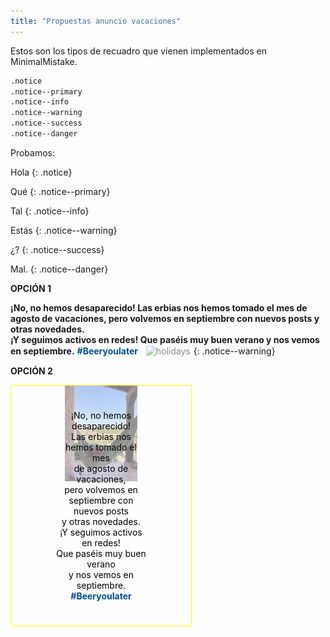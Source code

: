 ```yaml
---
title: "Propuestas anuncio vacaciones"
---
```


Estos son los tipos de recuadro que vienen implementados en MinimalMistake.

```markdown
.notice
.notice--primary
.notice--info
.notice--warning
.notice--success
.notice--danger
```
Probamos:

Hola
{: .notice}


Qué
{: .notice--primary}

Tal
{: .notice--info}

Estás
{: .notice--warning}

¿?
{: .notice--success}

Mal.
{: .notice--danger}

**OPCIÓN 1**

**¡No, no hemos desaparecido! Las erbias nos hemos tomado el mes de agosto de vacaciones, pero volvemos en septiembre con nuevos posts y otras novedades.  
¡Y seguimos activos en redes! Que paséis muy buen verano y nos vemos en septiembre.** <span style="color:#004d99"><b>#Beeryoulater</b></span>
&nbsp;
<img src="https://juditsastre.github.io/blog-copy/assets/images/lefa.jpg" alt="holidays" width="30%" style="border:1px solid white" class= "align-center">
{: .notice--warning}

**OPCIÓN 2**

<style>
.container {
  position: relative;
  text-align: center;
  color: black;
  border:1px solid yellow;
  width: 288px;
  height: 384px;
}

.centered {
  position: absolute;
  top: 50%;
  left: 50%;
  transform: translate(-50%, -50%);
}

img {
  opacity: 0.5;
}
</style>
</head>
<body>

<div class="container">
  <img src="https://github.com/JuditSastre/blog-copy/blob/master/assets/images/vacaciones.jpg?raw=true" alt="Snow" style="width:40%;">
  <div class="centered">¡No, no hemos desaparecido!<br>Las erbias nos hemos tomado el mes<br>de agosto de vacaciones,<br>pero volvemos en septiembre con nuevos posts<br> y otras novedades.<br>¡Y seguimos activos en redes!<br> Que paséis muy buen verano<br>y nos vemos en septiembre.<br><span style="color:#004d99"><b>#Beeryoulater</b></span></div>
</div>

